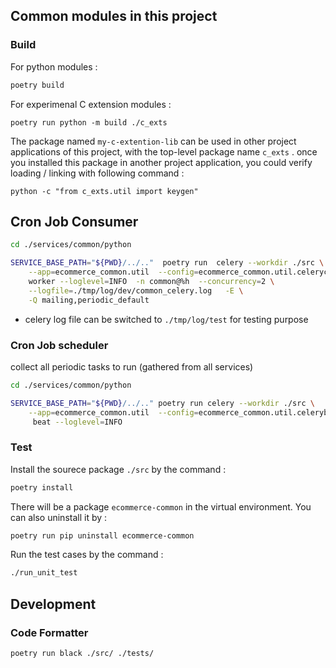 ## Common modules in this project
### Build
For python modules :
```bash
poetry build
```

For experimenal C extension modules :
```shell
poetry run python -m build ./c_exts
```
The package named `my-c-extention-lib` can be used in other project applications of this project, with the top-level package name `c_exts` . 
once you installed this package in another project application, you could verify loading / linking with following command :
```shell
python -c "from c_exts.util import keygen"
```

## Cron Job Consumer
```bash
cd ./services/common/python

SERVICE_BASE_PATH="${PWD}/../.."  poetry run  celery --workdir ./src \
    --app=ecommerce_common.util  --config=ecommerce_common.util.celeryconfig \
    worker --loglevel=INFO  -n common@%h  --concurrency=2 \
    --logfile=./tmp/log/dev/common_celery.log   -E \
    -Q mailing,periodic_default
```

- celery log file can be switched to `./tmp/log/test` for testing purpose

### Cron Job scheduler
collect all periodic tasks to run (gathered from all services)
```bash
cd ./services/common/python

SERVICE_BASE_PATH="${PWD}/../.." poetry run celery --workdir ./src \
    --app=ecommerce_common.util  --config=ecommerce_common.util.celerybeatconfig \
     beat --loglevel=INFO
```

### Test
Install the sourece package `./src` by the command :
```bash
poetry install
```
There will be a package `ecommerce-common` in the virtual environment. You can also uninstall it by :
```bash
poetry run pip uninstall ecommerce-common
```
Run the test cases by the command :
```bash
./run_unit_test
```

## Development
### Code Formatter
```bash
poetry run black ./src/ ./tests/
```
